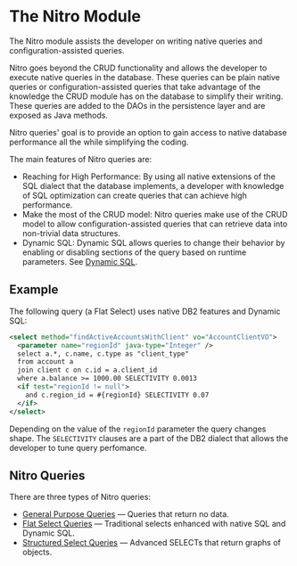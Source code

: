 # The Nitro Module

The Nitro module assists the developer on writing native queries and configuration-assisted queries.

Nitro goes beyond the CRUD functionality and allows the developer to execute native queries in the database.
These queries can be plain native queries or configuration-assisted queries that take advantage of the knowledge
the CRUD module has on the database to simplify their writing. These queries are added to the DAOs in the
persistence layer and are exposed as Java methods.

Nitro queries' goal is to provide an option to gain access to native database performance all the while
simplifying the coding.

The main features of Nitro queries are:

- Reaching for High Performance: By using all native extensions of the SQL dialect that the database implements,
a developer with knowledge of SQL optimization can create queries that can achieve high performance.
- Make the most of the CRUD model: Nitro queries make use of the CRUD model to allow configuration-assisted
queries that can retrieve data into non-trivial data structures.
- Dynamic SQL: Dynamic SQL allows queries to change their behavior by enabling or disabling sections of the
query based on runtime parameters. See [Dynamic SQL](nitro-dynamic-sql.md). 


## Example

The following query (a Flat Select) uses native DB2 features and Dynamic SQL:

```xml
<select method="findActiveAccountsWithClient" vo="AccountClientVO">
  <parameter name="regionId" java-type="Integer" />
  select a.*, c.name, c.type as "client_type"
  from account a
  join client c on c.id = a.client_id
  where a.balance >= 1000.00 SELECTIVITY 0.0013 
  <if test="regionId != null">
    and c.region_id = #{regionId} SELECTIVITY 0.07
  </if>
</select>
```

Depending on the value of the `regionId` parameter the query changes shape. The `SELECTIVITY` clauses are a part of the DB2 dialect
that allows the developer to tune query perfomance.


## Nitro Queries

There are three types of Nitro queries:

- [General Purpose Queries](nitro-general-purpose.md) &mdash; Queries that return no data.
- [Flat Select Queries](nitro-flat-selects.md) &mdash; Traditional selects enhanced with native SQL and Dynamic SQL.
- [Structured Select Queries](nitro-structured-selects.md) &mdash; Advanced SELECTs that return graphs of objects.


